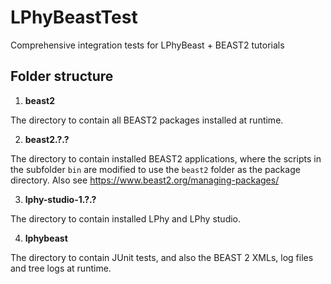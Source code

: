 # LPhyBeastTest

Comprehensive integration tests for LPhyBeast + BEAST2 tutorials

## Folder structure

1. **beast2**

The directory to contain all BEAST2 packages installed at runtime.

2. __beast2.?.?__

The directory to contain installed BEAST2 applications, where the scripts 
in the subfolder `bin` are modified to use the `beast2` folder as the package directory.
Also see https://www.beast2.org/managing-packages/

3. __lphy-studio-1.?.?__

The directory to contain installed LPhy and LPhy studio.

4. __lphybeast__

The directory to contain JUnit tests, and also the BEAST 2 XMLs, log files and tree logs at runtime. 



